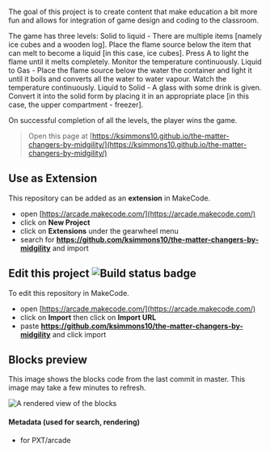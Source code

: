 The goal of this project is to create content that make education a bit more fun and allows for integration of game design and coding to the classroom.

The game has three levels:
Solid to liquid - There are multiple items [namely ice cubes and a wooden log]. Place the flame source below the item that can melt to become a liquid [in this case, ice cubes]. Press A to light the flame until it melts completely. Monitor the temperature continuously.
Liquid to Gas - Place the flame source below the water the container and light it until it boils and converts all the water to water vapour. Watch the temperature continuously.
Liquid to Solid - A glass with some drink is given. Convert it into the solid form by placing it in an appropriate place [in this case, the upper compartment - freezer].

On successful completion of all the levels, the player wins the game.



> Open this page at [https://ksimmons10.github.io/the-matter-changers-by-midgility/](https://ksimmons10.github.io/the-matter-changers-by-midgility/)

## Use as Extension

This repository can be added as an **extension** in MakeCode.

* open [https://arcade.makecode.com/](https://arcade.makecode.com/)
* click on **New Project**
* click on **Extensions** under the gearwheel menu
* search for **https://github.com/ksimmons10/the-matter-changers-by-midgility** and import

## Edit this project ![Build status badge](https://github.com/ksimmons10/the-matter-changers-by-midgility/workflows/MakeCode/badge.svg)

To edit this repository in MakeCode.

* open [https://arcade.makecode.com/](https://arcade.makecode.com/)
* click on **Import** then click on **Import URL**
* paste **https://github.com/ksimmons10/the-matter-changers-by-midgility** and click import

## Blocks preview

This image shows the blocks code from the last commit in master.
This image may take a few minutes to refresh.

![A rendered view of the blocks](https://github.com/ksimmons10/the-matter-changers-by-midgility/raw/master/.github/makecode/blocks.png)

#### Metadata (used for search, rendering)

* for PXT/arcade
<script src="https://makecode.com/gh-pages-embed.js"></script><script>makeCodeRender("{{ site.makecode.home_url }}", "{{ site.github.owner_name }}/{{ site.github.repository_name }}");</script>
